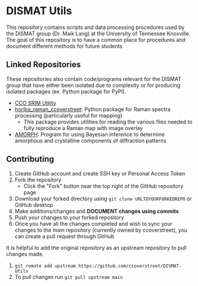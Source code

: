 # DISMAT Utils

This repository contains scripts and data processing procedures used by the DISMAT group (Dr. Maik Lang) at the University of Tennessee Knoxville. The goal of this repository is to have a common place for procedures and document different methods for future students


## Linked Repositories

These repositories also contain code/programs relevant for the DISMAT group that have either been isolated due to complexity or for producing isolated packages (ex. Python package for PyPI).

- [CCO SRIM Utility](https://github.com/ccoverstreet/CCOSRIMUTIL)
- [horiba_raman_ccoverstreet](https://github.com/ccoverstreet/horiba-raman): Python package for Raman spectra processing (particularly useful for mapping)
    - This package provides utilities for reading the various files needed to fully reproduce a Raman map with image overlay
- [AMORPH](https://github.com/ccoverstreet/AMORPH): Program for using Bayesian inference to determine amorphous and crystalline components of diffraction patterns

## Contributing

1. Create GitHub account and create SSH key or Personal Access Token
2. Fork the repository
    - Click the "Fork" button near the top right of the GitHub repository page
3. Download your forked directory using `git clone URLTOYOURFORKEDREPO` or GitHub desktop
4. Make additions/changes and **DOCUMENT changes using commits** 
5. Push your changes to your forked repository
6. Once you have all the changes completed and wish to sync your changes to the main repository (currently owned by ccoverstreet), you can create a pull request through GitHub

It is helpful to add the original repository as an upstream repository to pull changes made.

1. `git remote add upstream https://github.com/ccoverstreet/DISMAT-Utils`
2. To pull changes run `git pull upstream main`
